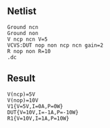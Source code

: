 ## Netlist

```text
Ground ncn
Ground non
V ncp ncn V=5
VCVS:DUT nop non ncp ncn gain=2
R nop non R=10
.dc
```

## Result

```text
V(ncp)=5V
V(nop)=10V
V1{V=5V,I=0A,P=0W}
DUT{V=10V,I=-1A,P=-10W}
R1{V=10V,I=1A,P=10W}
```
